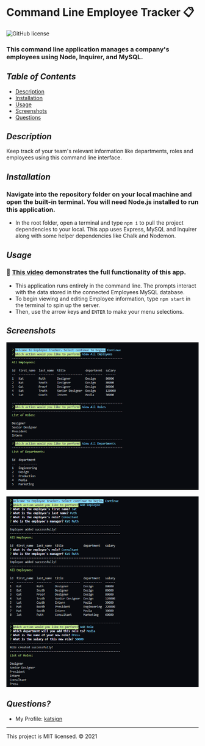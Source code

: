 # Command Line Employee Tracker :clipboard:
![GitHub license](https://img.shields.io/badge/License-MIT-orange)

### This command line application manages a company's employees using Node, Inquirer, and MySQL.

## *Table of Contents*

- [Description](#description)
- [Installation](#installation)
- [Usage](#usage)
- [Screenshots](#screenshots)
- [Questions](#questions)

## *Description*
Keep track of your team's relevant information like departments, roles and employees using this command line interface.

## *Installation*
### Navigate into the repository folder on your local machine and open the built-in terminal. You will need Node.js installed to run this application.
- In the root folder, open a terminal and type `npm i` to pull the project dependencies to your local. This app uses Express, MySQL and Inquirer along with some helper dependencies like Chalk and Nodemon.

## *Usage*
### :movie_camera: [This video](path) demonstrates the full functionality of this app.
- This application runs entirely in the command line. The prompts interact with the data stored in the connected Employees MySQL database.
- To begin viewing and editing Employee information, type `npm start` in the terminal to spin up the server.
- Then, use the arrow keys and `ENTER` to make your menu selections.

## *Screenshots*
![Demo of Command Line View Prompts](./assets/screenshots/ss1.PNG)

![Demo of Command Line Add Prompts](./assets/screenshots/ss2.PNG)

## *Questions?*
- My Profile: [katsign](https://github.com/katsign)

---
This project is MIT licensed. &copy; 2021
